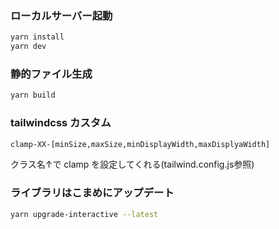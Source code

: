 ### ローカルサーバー起動

```bash
yarn install
yarn dev
```

### 静的ファイル生成

```bash
yarn build
```

### tailwindcss カスタム

```bash
clamp-XX-[minSize,maxSize,minDisplayWidth,maxDisplyaWidth]
```

クラス名↑で clamp を設定してくれる(tailwind.config.js参照)

### ライブラリはこまめにアップデート

```bash
yarn upgrade-interactive --latest
```
